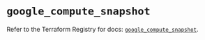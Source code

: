 # `google_compute_snapshot`

Refer to the Terraform Registry for docs: [`google_compute_snapshot`](https://registry.terraform.io/providers/hashicorp/google-beta/6.19.0/docs/resources/google_compute_snapshot).
